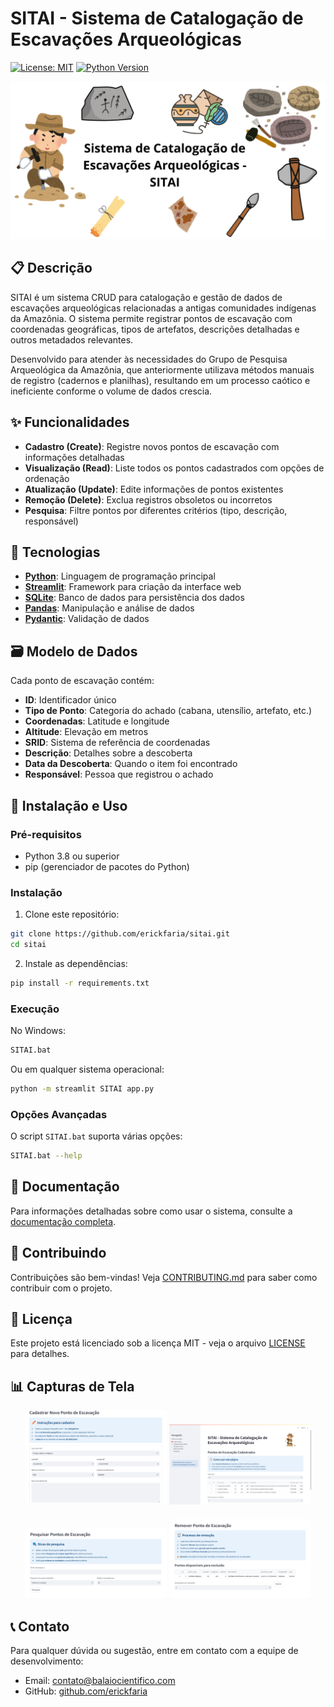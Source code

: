 # SITAI - Sistema de Catalogação de Escavações Arqueológicas

[![License: MIT](https://img.shields.io/badge/License-MIT-yellow.svg)](https://opensource.org/licenses/MIT)
[![Python Version](https://img.shields.io/badge/python-3.8%2B-blue.svg)](https://www.python.org/downloads/)

<p align="center">
  <img src="docs/images/sitai-logo.png" alt="SITAI Logo" width="700"/>
</p>

## 📋 Descrição

SITAI é um sistema CRUD para catalogação e gestão de dados de escavações arqueológicas relacionadas a antigas comunidades indígenas da Amazônia. O sistema permite registrar pontos de escavação com coordenadas geográficas, tipos de artefatos, descrições detalhadas e outros metadados relevantes.

Desenvolvido para atender às necessidades do Grupo de Pesquisa Arqueológica da Amazônia, que anteriormente utilizava métodos manuais de registro (cadernos e planilhas), resultando em um processo caótico e ineficiente conforme o volume de dados crescia.

## ✨ Funcionalidades

- **Cadastro (Create)**: Registre novos pontos de escavação com informações detalhadas
- **Visualização (Read)**: Liste todos os pontos cadastrados com opções de ordenação
- **Atualização (Update)**: Edite informações de pontos existentes
- **Remoção (Delete)**: Exclua registros obsoletos ou incorretos
- **Pesquisa**: Filtre pontos por diferentes critérios (tipo, descrição, responsável)

## 🔧 Tecnologias

- **[Python](https://www.python.org/)**: Linguagem de programação principal
- **[Streamlit](https://streamlit.io/)**: Framework para criação da interface web
- **[SQLite](https://www.sqlite.org/)**: Banco de dados para persistência dos dados
- **[Pandas](https://pandas.pydata.org/)**: Manipulação e análise de dados
- **[Pydantic](https://pydantic-docs.helpmanual.io/)**: Validação de dados

## 🗃️ Modelo de Dados

Cada ponto de escavação contém:
- **ID**: Identificador único
- **Tipo de Ponto**: Categoria do achado (cabana, utensílio, artefato, etc.)
- **Coordenadas**: Latitude e longitude
- **Altitude**: Elevação em metros
- **SRID**: Sistema de referência de coordenadas
- **Descrição**: Detalhes sobre a descoberta
- **Data da Descoberta**: Quando o item foi encontrado
- **Responsável**: Pessoa que registrou o achado

## 🚀 Instalação e Uso

### Pré-requisitos
- Python 3.8 ou superior
- pip (gerenciador de pacotes do Python)

### Instalação

1. Clone este repositório:
```bash
git clone https://github.com/erickfaria/sitai.git
cd sitai
```

2. Instale as dependências:
```bash
pip install -r requirements.txt
```

### Execução

No Windows:
```bash
SITAI.bat
```

Ou em qualquer sistema operacional:
```bash
python -m streamlit SITAI app.py
```

### Opções Avançadas

O script `SITAI.bat` suporta várias opções:
```bash
SITAI.bat --help
```

## 📖 Documentação

Para informações detalhadas sobre como usar o sistema, consulte a [documentação completa](docs/usage.md).

## 🤝 Contribuindo

Contribuições são bem-vindas! Veja [CONTRIBUTING.md](CONTRIBUTING.md) para saber como contribuir com o projeto.

## 📜 Licença

Este projeto está licenciado sob a licença MIT - veja o arquivo [LICENSE](LICENSE) para detalhes.

## 📊 Capturas de Tela

<div align="center">
  <div style="margin-bottom: 20px;">
    <img src="docs/images/cadastradoNovoPontoSitai.png" alt="Cadastro de Novo Ponto" width="45%"/>
    <img src="docs/images/listarPontosSitai.png" alt="Listagem de Pontos" width="45%"/>
  </div>
  <div>
    <img src="docs/images/pesquisarPontosSitai.png" alt="Pesquisa de Pontos" width="45%"/>
    <img src="docs/images/removerPontosSitai.png" alt="Remoção de Pontos" width="45%"/>
  </div>
</div>

## 📞 Contato

Para qualquer dúvida ou sugestão, entre em contato com a equipe de desenvolvimento:
- Email: contato@balaiocientifico.com
- GitHub: [github.com/erickfaria](https://github.com/seu-usuario)